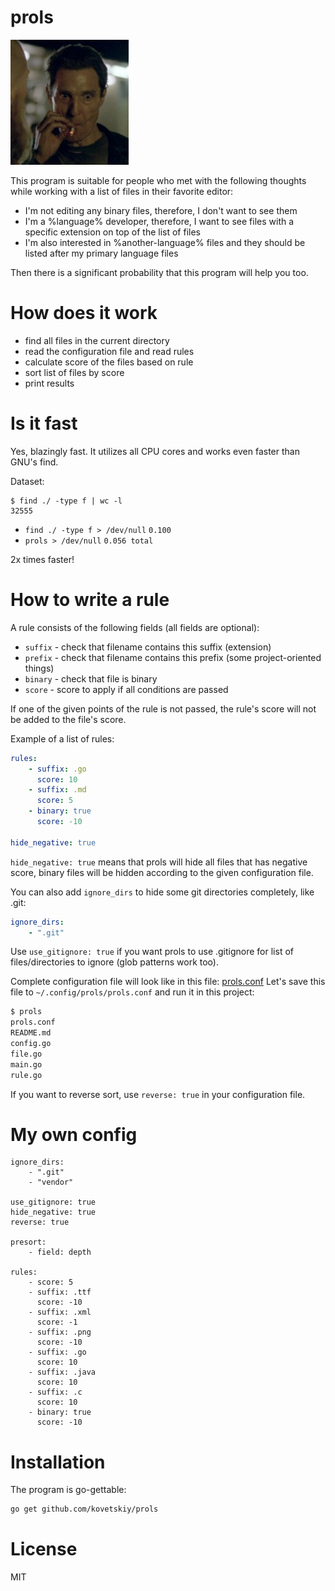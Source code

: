 # prols

<img src="wow.jpg" height="200px" />

This program is suitable for people who met with the following thoughts while
working with a list of files in their favorite editor:

- I'm not editing any binary files, therefore, I don't want to see them
- I'm a %language% developer, therefore, I want to see files with a specific extension on top of the list of files
- I'm also interested in %another-language% files and they should be listed after my
    primary language files

Then there is a significant probability that this program will help you too.

# How does it work

- find all files in the current directory
- read the configuration file and read rules
- calculate score of the files based on rule
- sort list of files by score
- print results

# Is it fast

Yes, blazingly fast. It utilizes all CPU cores and works even faster than GNU's
find.

Dataset:
```
$ find ./ -type f | wc -l
32555
```

* `find ./ -type f > /dev/null` `0.100`
* `prols > /dev/null` `0.056 total`

2x times faster!

# How to write a rule

A rule consists of the following fields (all fields are optional):
- `suffix` - check that filename contains this suffix (extension)
- `prefix` - check that filename contains this prefix (some project-oriented things)
- `binary` - check that file is binary
- `score` - score to apply if all conditions are passed

If one of the given points of the rule is not passed, the rule's score will not be
added to the file's score.

Example of a list of rules:
```yaml
rules:
    - suffix: .go
      score: 10
    - suffix: .md
      score: 5
    - binary: true
      score: -10

hide_negative: true
```

`hide_negative: true` means that prols will hide all files that has negative
score, binary files will be hidden according to the given configuration file.

You can also add `ignore_dirs` to hide some git directories completely, like
.git:

```yaml
ignore_dirs:
    - ".git"
```

Use `use_gitignore: true` if you want prols to use .gitignore for list of
files/directories to ignore (glob patterns work too).

Complete configuration file will look like in this file: [prols.conf](prols.conf)
Let's save this file to `~/.config/prols/prols.conf` and run it in this
project:

```bash
$ prols
prols.conf
README.md
config.go
file.go
main.go
rule.go
```

If you want to reverse sort, use `reverse: true` in your configuration file.

# My own config

```
ignore_dirs:
    - ".git"
    - "vendor"

use_gitignore: true
hide_negative: true
reverse: true

presort:
    - field: depth

rules:
    - score: 5
    - suffix: .ttf
      score: -10
    - suffix: .xml
      score: -1
    - suffix: .png
      score: -10
    - suffix: .go
      score: 10
    - suffix: .java
      score: 10
    - suffix: .c
      score: 10
    - binary: true
      score: -10
```

# Installation

The program is go-gettable:

```bash
go get github.com/kovetskiy/prols
```

# License
MIT
